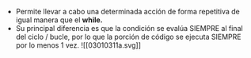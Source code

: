 - Permite llevar a cabo una determinada acción de forma repetitiva de igual manera que el **while.**
- Su principal diferencia es que la condición se evalúa SIEMPRE al final del ciclo / bucle, por lo que la porción de código se ejecuta SIEMPRE por lo menos 1 vez.
![[03010311a.svg]]